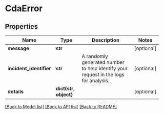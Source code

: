 # CdaError

## Properties
Name | Type | Description | Notes
------------ | ------------- | ------------- | -------------
**message** | **str** |  | [optional] 
**incident_identifier** | **str** | A randomly generated number to help identify your request in the logs for analysis.. | [optional] 
**details** | **dict(str, object)** |  | [optional] 

[[Back to Model list]](../README.md#documentation-for-models) [[Back to API list]](../README.md#documentation-for-api-endpoints) [[Back to README]](../README.md)

